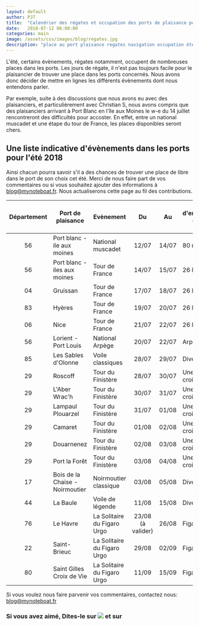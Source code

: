 ```yaml
---
layout: default
author: PJT
title:  "Calendrier des régates et occupation des ports de plaisance pour l'été 2018"
date:   2018-07-12 06:00:00
categories: main
image: /assets/css/images/blog/regates.jpg
description: "place au port plaisance regates navigation occupation été 2018"
---
```

L'été, certains évènements, régates notamment, occupent de nombreuses places dans les ports. Les jours de régate, il n'est pas toujours facile pour le plaisancier de trouver une place dans les ports concernés. Nous avons donc décider de mettre en lignes les différents évènements dont nous entendons parler.<!--break-->

Par exemple, suite à des discussions que nous avons eu avec des plaisanciers, et particulièrement avec Christian S, nous avons compris que des plaisanciers arrivant à Port Blanc en l'île aux Moines le w-e du 14 juillet rencontreront des difficultés pour accoster.  En effet, entre un national muscadet et une étape du tour de France, les places disponibles seront chers.  

## Une liste indicative d'évènements dans les ports pour l'été 2018
Ainsi chacun pourra savoir s'il a des chances de trouver une place de libre dans le port de son choix cet été. Merci de nous faire part de vos commentaires ou si vous souhaitez ajouter des informations à [blog@mynoteboat.fr](mailto:blog@mynoteboat.fr). Nous actualiserons cette page au fil des contributions.


|Département|Port de plaisance|Evènement|Du  |Au  |Nombre d'emplacements occupés / bateaux|
|:-----------:|-----------------|---------|:---:|:---:|-------------------------------------|
|56|Port blanc - ile aux moines|National muscadet|12/07|14/07|80 muscadets|
|56|Port blanc - iles aux moines|Tour de France|14/07|15/07|26 Diam's|
|04|Gruissan|Tour de France|17/07|18/07|26 Diam's|
|83|Hyères|Tour de France|19/07|20/07|26 Diam's|
|06|Nice|Tour de France|21/07|22/07|26 Diam's|
|56|Lorient - Port Louis|National Arpège|20/07|22/07|Arpège|
|85|Les Sables d'Olonne|Voile classiques|28/07|29/07|Divers|
|29|Roscoff|Tour du Finistère|28/07|30/07|Une centaine de croiseurs|
|29|L'Aber Wrac'h|Tour du Finistère|30/07|31/07|Une centaine de croiseurs|
|29|Lampaul Plouarzel|Tour du Finistère|31/07|01/08|Une centaine de croiseurs|
|29|Camaret|Tour du Finistère|01/08|02/08|Une centaine de croiseurs|
|29|Douarnenez|Tour du Finistère|02/08|03/08|Une centaine de croiseurs|
|29|Port la Forêt|Tour du Finistère|03/08|04/08|Une centaine de croiseurs|
|17|Bois de la Chaise - Noirmoutier|Noirmoutier classique|03/08|05/08|Divers|
|44|La Baule|Voile de légende|11/08|15/08|Divers|
|76|Le Havre|La Solitaire du Figaro Urgo|23/08 (à valider)|26/08|Figaros|
|22|Saint-Brieuc|La Solitaire du Figaro Urgo|29/08|02/09|Figaros|
|80|Saint Gilles Croix de Vie|La Solitaire du Figaro Urgo|11/09|15/09|Figaros|

Si vous voulez nous faire parvenir vos commentaires, contactez nous: [blog@mynoteboat.fr](mailto:blog@mynoteboat.fr)

<h3>Si vous avez aimé, Dites-le sur <a href="https://www.facebook.com/sharer/sharer.php?u=http://www.mynoteboat.fr//main/2018/06/28/choisir-une-helice.html" target="_blank" ><img src="{{ site.url }}/assets/images/facebook-icon-S.png"
            id="FB" class="socialicon"></a> et sur <a><script src="//platform.linkedin.com/in.js" type="text/javascript"> lang: fr_FR</script>
<script type="IN/Share" data-url="www.mynoteboat.fr"></script></a></H3>
